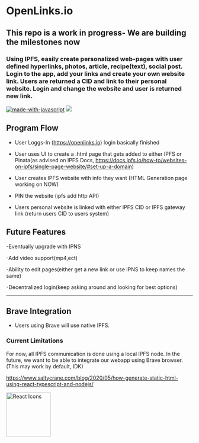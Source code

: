 # OpenLinks.io

## This repo is a work in progress- We are building the milestones now

### Using IPFS, easily create personalized web-pages with user defined hyperlinks, photos, article, recipe(text), social post. Login to the app, add your links and create your own website link. Users are returned a CID and link to their personal website. Login and change the website and user is returned new link.

[![made-with-javascript](https://img.shields.io/badge/Made%20with-JavaScript-1f425f.svg)](https://www.javascript.com)
[![](https://img.shields.io/badge/project-IPFS-blue.svg?style=flat-square)](https://ipfs.io/)
 
## Program Flow

- User Loggs-In (https://openlinks.io) login basically finished

- User uses UI to create a .html page that gets added to either IPFS or Pinata(as advised on IPFS Docs, https://docs.ipfs.io/how-to/websites-on-ipfs/single-page-website/#set-up-a-domain)

- User creates IPFS website with info they want (HTML Generation page working on NOW)
  
- PIN the website (ipfs add http API)

- Users personal website is linked with either IPFS CID or IPFS gateway link (return users CID to users system) 

## Future Features

-Eventually upgrade with IPNS

-Add video support(mp4,ect)

-Ability to edit pages(either get a new link or use IPNS to keep names the same)

-Decentralized login(keep asking around and looking for best options)

------------------------------------------------------------------------------------------------------------------------------------

## Brave Integration

- Users using Brave will use native IPFS.



### Current Limitations

For now, all IPFS communication is done using a local IPFS node. In the future, we want to be able to integrate our webapp using Brave browser. (This may work by default, IDK)



https://www.saltycrane.com/blog/2020/05/how-generate-static-html-using-react-typescript-and-nodejs/


<img src="https://rawgit.com/gorangajic/react-icons/master/react-icons.svg" width="120" alt="React Icons">

